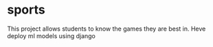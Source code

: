# sports
This project allows students to know the games they are best in.
Heve deploy ml models using django
